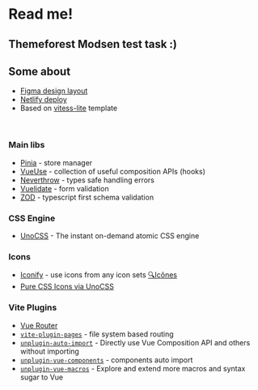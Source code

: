 # Read me!

## Themeforest Modsen test task :)

## Some about

- [Figma design layout](https://www.figma.com/file/RH6Tg2icMlc7M2DdHEJ9Bl/Themeforest-Modsen-Template?t=uvmjByGTuqVWgrR1-0)
- [Netlify deploy](https://modsenthemeforest.netlify.app/home)
- Based on [vitess-lite](https://github.com/antfu/vitesse-lite) template
<br>

### Main libs

- [Pinia](https://pinia.vuejs.org/) - store manager
- [VueUse](https://github.com/antfu/vueuse) - collection of useful composition APIs (hooks)
- [Neverthrow](https://github.com/neverthrow) - types safe handling errors
- [Vuelidate](https://vuelidate-next.netlify.app/) - form validation
- [ZOD](https://github.com/colinhacks/zod) - typescript first schema validation

### CSS Engine

- [UnoCSS](https://github.com/antfu/unocss) - The instant on-demand atomic CSS engine

### Icons

- [Iconify](https://iconify.design) - use icons from any icon sets [🔍Icônes](https://icones.netlify.app/)
- [Pure CSS Icons via UnoCSS](https://github.com/antfu/unocss/tree/main/packages/preset-icons)

### Vite Plugins

- [Vue Router](https://github.com/vuejs/vue-router)
- [`vite-plugin-pages`](https://github.com/hannoeru/vite-plugin-pages) - file system based routing
- [`unplugin-auto-import`](https://github.com/antfu/unplugin-auto-import) - Directly use Vue Composition API and others without importing
- [`unplugin-vue-components`](https://github.com/antfu/unplugin-vue-components) - components auto import
- [`unplugin-vue-macros`](https://github.com/sxzz/unplugin-vue-macros) - Explore and extend more macros and syntax sugar to Vue
